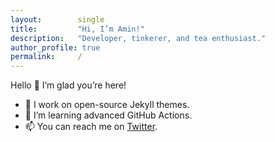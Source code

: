 ```yaml
---
layout:        single
title:         "Hi, I’m Amin!"
description:   "Developer, tinkerer, and tea enthusiast."
author_profile: true
permalink:     /
---
```


Hello 👋 I’m glad you’re here!  
- 🔭 I work on open-source Jekyll themes.  
- 🌱 I’m learning advanced GitHub Actions.  
- 📫 You can reach me on [Twitter](https://twitter.com/aminizadyar).
